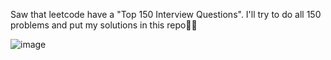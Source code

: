 Saw that leetcode have a "Top 150 Interview Questions". I'll try to do all 150 problems and put my solutions in this repo🙂🙂

![image](https://github.com/HarisMahmood8/leetcode-solutions/assets/114548524/d5059a64-dc05-4c26-a0fb-b7155c5fbc88)
